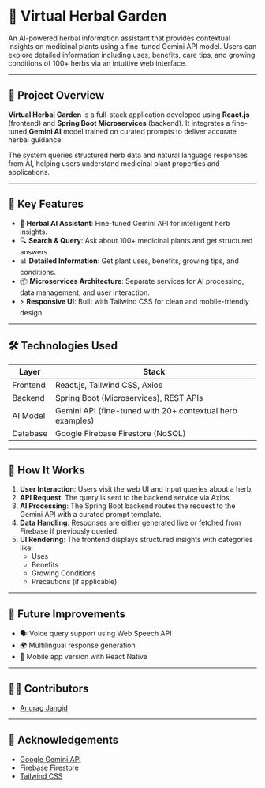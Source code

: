 # 🌿 Virtual Herbal Garden

An AI-powered herbal information assistant that provides contextual insights on medicinal plants using a fine-tuned Gemini API model. Users can explore detailed information including uses, benefits, care tips, and growing conditions of 100+ herbs via an intuitive web interface.

---

## 🚀 Project Overview

**Virtual Herbal Garden** is a full-stack application developed using **React.js** (frontend) and **Spring Boot Microservices** (backend). It integrates a fine-tuned **Gemini AI** model trained on curated prompts to deliver accurate herbal guidance. 

The system queries structured herb data and natural language responses from AI, helping users understand medicinal plant properties and applications.

---

## 🧠 Key Features

- 🌱 **Herbal AI Assistant**: Fine-tuned Gemini API for intelligent herb insights.
- 🔍 **Search & Query**: Ask about 100+ medicinal plants and get structured answers.
- 📊 **Detailed Information**: Get plant uses, benefits, growing tips, and conditions.
- 📦 **Microservices Architecture**: Separate services for AI processing, data management, and user interaction.
- ⚡ **Responsive UI**: Built with Tailwind CSS for clean and mobile-friendly design.

---

## 🛠️ Technologies Used

| Layer        | Stack                                                                 |
|--------------|------------------------------------------------------------------------|
| Frontend     | React.js, Tailwind CSS, Axios                                          |
| Backend      | Spring Boot (Microservices), REST APIs                                 |
| AI Model     | Gemini API (fine-tuned with 20+ contextual herb examples)              |
| Database     | Google Firebase Firestore (NoSQL)                                      |

---

## 🧪 How It Works

1. **User Interaction**: Users visit the web UI and input queries about a herb.
2. **API Request**: The query is sent to the backend service via Axios.
3. **AI Processing**: The Spring Boot backend routes the request to the Gemini API with a curated prompt template.
4. **Data Handling**: Responses are either generated live or fetched from Firebase if previously queried.
5. **UI Rendering**: The frontend displays structured insights with categories like:
   - Uses
   - Benefits
   - Growing Conditions
   - Precautions (if applicable)

---


## 🔮 Future Improvements

- 🗣️ Voice query support using Web Speech API
- 🌍 Multilingual response generation
- 📱 Mobile app version with React Native

---

## 🧑‍💻 Contributors

- [Anurag Jangid](https://github.com/Anuragjangid-Git)
---

## 🙌 Acknowledgements

- [Google Gemini API](https://deepmind.google/technologies/gemini/)
- [Firebase Firestore](https://firebase.google.com/docs/firestore)
- [Tailwind CSS](https://tailwindcss.com/)
